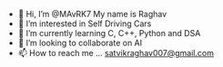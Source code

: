 - 👋 Hi, I’m @MAvRK7 My name is Raghav
- 👀 I’m interested in Self Driving Cars 
- 🌱 I’m currently learning C, C++, Python and DSA 
- 💞️ I’m looking to collaborate on  AI 
- 📫 How to reach me ... satvikraghav007@gmail.com

<!---
MAvRK7/MAvRK7 is a ✨ special ✨ repository because its `README.md` (this file) appears on your GitHub profile.
You can click the Preview link to take a look at your changes.
--->
